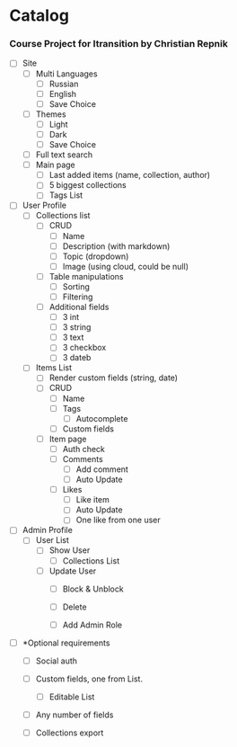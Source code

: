 # Catalog
### Course Project for Itransition by Christian Repnik

- [ ] Site
  - [ ] Multi Languages
    - [ ] Russian
	- [ ] English
	- [ ] Save Choice
  - [ ] Themes
    - [ ] Light
	- [ ] Dark
	- [ ] Save Choice
  - [ ] Full text search
  - [ ] Main page
    - [ ] Last added items (name, collection, author)
	- [ ] 5 biggest collections
	- [ ] Tags List

- [ ] User Profile
  - [ ] Collections list
    - [ ] CRUD
      - [ ] Name
	  - [ ] Description (with markdown)
	  - [ ] Topic (dropdown)
	  - [ ] Image (using cloud, could be null)
	- [ ] Table manipulations
	  - [ ] Sorting
	  - [ ] Filtering
	- [ ] Additional fields
	  - [ ] 3 int
	  - [ ] 3 string
	  - [ ] 3 text
	  - [ ] 3 checkbox
	  - [ ] 3 dateb 
  - [ ] Items List
    - [ ] Render custom fields (string, date)
    - [ ] CRUD
	  - [ ] Name
	  - [ ] Tags
	    - [ ] Autocomplete
	  - [ ] Custom fields
	- [ ] Item page
	  - [ ] Auth check
	  - [ ] Comments
	    - [ ] Add comment
		- [ ] Auto Update
	  - [ ] Likes
	    - [ ] Like item
		- [ ] Auto Update
		- [ ] One like from one user
		
- [ ] Admin Profile
  - [ ] User List
    - [ ] Show User
	  - [ ] Collections List
	- [ ] Update User
	  - [ ] Block & Unblock
	  - [ ] Delete
	  - [ ] Add Admin Role


- [ ] *Optional requirements
  - [ ] Social auth
  - [ ] Custom fields, one from List. 
    - [ ] Editable List
  - [ ] Any number of fields
  - [ ] Collections export
  